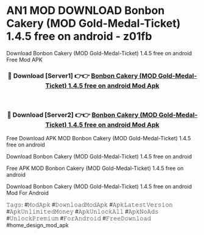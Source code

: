 # AN1 MOD DOWNLOAD Bonbon Cakery (MOD Gold-Medal-Ticket) 1.4.5 free on android - z01fb
Download Bonbon Cakery (MOD Gold-Medal-Ticket) 1.4.5 free on android Free Mod APK

<div align="center">
<h3>🔴 Download [Server1] 👉👉 <a href="https://apk-comot.site?title=Bonbon_Cakery_(MOD_Gold-Medal-Ticket)_1.4.5_free_on_android">Bonbon Cakery (MOD Gold-Medal-Ticket) 1.4.5 free on android Mod Apk</a></h3><br>

<h3>🔴 Download [Server2] 👉👉 <a href="https://apk-comot.site?title=Bonbon_Cakery_(MOD_Gold-Medal-Ticket)_1.4.5_free_on_android">Bonbon Cakery (MOD Gold-Medal-Ticket) 1.4.5 free on android Mod Apk</a></h3>
</div>


Free Download APK MOD Bonbon Cakery (MOD Gold-Medal-Ticket) 1.4.5 free on android

Download Bonbon Cakery (MOD Gold-Medal-Ticket) 1.4.5 free on android 

Free APK MOD Bonbon Cakery (MOD Gold-Medal-Ticket) 1.4.5 free on android 

Download Bonbon Cakery (MOD Gold-Medal-Ticket) 1.4.5 free on android Mod For Android

𝚃𝚊𝚐𝚜: #𝙼𝚘𝚍𝙰𝚙𝚔 #𝙳𝚘𝚠𝚗𝚕𝚘𝚊𝚍𝙼𝚘𝚍𝙰𝚙𝚔 #𝙰𝚙𝚔𝙻𝚊𝚝𝚎𝚜𝚝𝚅𝚎𝚛𝚜𝚒𝚘𝚗 #𝙰𝚙𝚔𝚄𝚗𝚕𝚒𝚖𝚒𝚝𝚎𝚍𝙼𝚘𝚗𝚎𝚢 #𝙰𝚙𝚔𝚄𝚗𝚕𝚘𝚌𝚔𝙰𝚕𝚕 #𝙰𝚙𝚔𝙽𝚘𝙰𝚍𝚜 #𝚄𝚗𝚕𝚘𝚌𝚔𝙿𝚛𝚎𝚖𝚒𝚞𝚖 #𝙵𝚘𝚛𝙰𝚗𝚍𝚛𝚘𝚒𝚍 #𝙵𝚛𝚎𝚎𝙳𝚘𝚠𝚗𝚕𝚘𝚊𝚍 #home_design_mod_apk